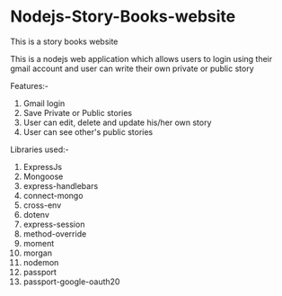 # Nodejs-Story-Books-website
This is a story books website

This is a nodejs web application which allows users to login using their gmail account and user can write their own private or public story 

Features:-
1. Gmail login 
2. Save Private or Public stories
3. User can edit, delete and update his/her own story
4. User can see other's public stories

Libraries used:-
1. ExpressJs
2. Mongoose
3. express-handlebars
4. connect-mongo
5. cross-env
6. dotenv
7. express-session
8. method-override
9. moment
10. morgan
11. nodemon
12. passport
13. passport-google-oauth20